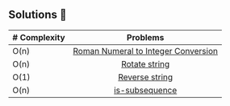 ## Solutions 🚀

|# Complexity| Problems                                                |
|------|:---------------------------------------------------------:|
| O(n)  |  [Roman Numeral to Integer Conversion](https://leetcode.com/problems/roman-to-integer/solutions/6076625/roman-numeral-to-integer-conversion-o-n-solution-hashtable/?envType=problem-list-v2&envId=string)|
| O(n)  |  [Rotate string](https://leetcode.com/problems/rotate-string/solutions/6077104/rotate-string-solution/)|
| O(1)  |  [Reverse string](https://leetcode.com/problems/reverse-string/solutions/6086812/reverse-string-o-1-solution/)|
| O(n)  |  [is-subsequence](https://leetcode.com/problems/is-subsequence/solutions/6093094/is-subsequence-in-pure-c-easy-for-beginners-o-n-solution/)|
